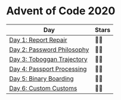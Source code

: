 # Advent of Code 2020

| Day                                       | Stars |
| ----------------------------------------- | ----- |
| [Day 1: Report Repair](./src/day01)       | 🌟🌟  |
| [Day 2: Password Philosophy](./src/day02) | 🌟🌟  |
| [Day 3: Toboggan Trajectory](./src/day03) | 🌟🌟  |
| [Day 4: Passport Processing](./src/day04) | 🌟🌟  |
| [Day 5: Binary Boarding](./src/day05)     | 🌟🌟  |
| [Day 6: Custom Customs](./src/day06)      | 🌟🌟  |

